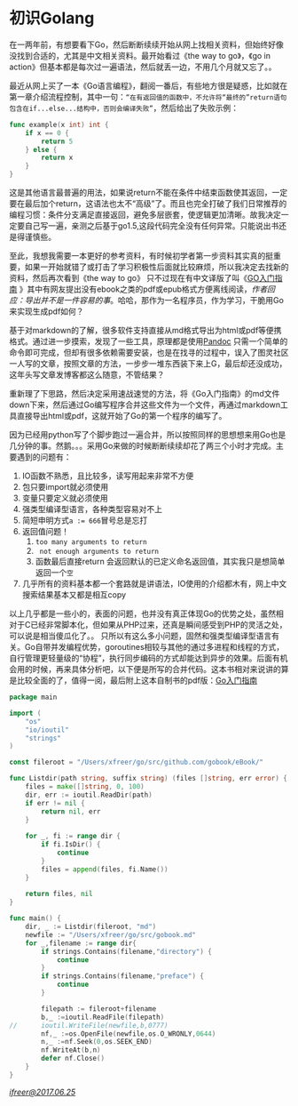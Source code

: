 # 初识Golang

在一两年前，有想要看下Go，然后断断续续开始从网上找相关资料，但始终好像没找到合适的，尤其是中文相关资料。最开始看过《the way to go》，《go in action》但基本都是每次过一遍语法，然后就丢一边，不用几个月就又忘了。。

最近从网上买了一本《Go语言编程》，翻阅一番后，有些地方很是疑惑，比如就在第一章介绍流程控制，其中一句：`“在有返回值的函数中，不允许将“最终的”return语句包含在if...else...结构中，否则会编译失败”`，然后给出了失败示例：

```go
func example(x int) int {
	if x == 0 {
		return 5
  	} else {
		return x
	}
}
```

这是其他语言最普遍的用法，如果说return不能在条件中结束函数使其返回，一定要在最后加个return，这语法也太不“高级”了。而且也完全打破了我们日常推荐的编程习惯：条件分支满足直接返回，避免多层嵌套，使逻辑更加清晰。故我决定一定要自己写一遍，亲测之后基于go1.5,这段代码完全没有任何异常。只能说出书还是得谨慎些。

至此，我想我需要一本更好的参考资料，有时候初学者第一步资料其实真的挺重要，如果一开始就错了或打击了学习积极性后面就比较麻烦，所以我决定去找新的资料，然后再次看到《the way to go》 只不过现在有中文译版了叫《[GO入门指南](https://github.com/Unknwon/the-way-to-go_ZH_CN/issues/261) 》其中有网友提出没有ebook之类的pdf或epub格式方便离线阅读，*作者回应：导出并不是一件容易的事*。哈哈，那作为一名程序员，作为学习，干脆用Go来实现生成pdf如何？

基于对markdown的了解，很多软件支持直接从md格式导出为html或pdf等便携格式。通过进一步摸索，发现了一些工具，原理都是使用[Pandoc](http://www.pandoc.org/) 只需一个简单的命令即可完成，但却有很多依赖需要安装，也是在找寻的过程中，误入了图灵社区一人写的文章，按照文章的方法，一步步一堆东西装下来上G，最后却还没成功，这年头写文章发博客都这么随意，不管结果？

重新理了下思路，然后决定采用速战速觉的方法，将《Go入门指南》的md文件down下来，然后通过Go编写程序合并这些文件为一个文件，再通过markdown工具直接导出html或pdf，这就开始了Go的第一个程序的编写了。

因为已经用python写了个脚步跑过一遍合并，所以按照同样的思想想来用Go也是几分钟的事。然鹅。。。采用Go来做的时候断断续续却花了两三个小时才完成。主要遇到的问题有：

1. IO函数不熟悉，且比较多，读写用起来非常不方便
2. 包只要import就必须使用
3. 变量只要定义就必须使用
4. 强类型编译型语言，各种类型容易对不上
5. 简短申明方式`a := 666`冒号总是忘打
6. 返回值问题！
   1. `too many arguments to return`
   2. ` not enough arguments to return`
   3. 函数最后直接return 会返回默认的已定义命名返回值，其实我只是想简单返回一个`空`
7. 几乎所有的资料基本都一个套路就是讲语法，IO使用的介绍都木有，网上中文搜索结果基本又都是相互copy

以上几乎都是一些小的，表面的问题，也并没有真正体现Go的优势之处，虽然相对于C已经非常脚本化，但如果从PHP过来，还真是瞬间感受到PHP的灵活之处，可以说是相当傻瓜化了。。
只所以有这么多小问题，固然和强类型编译型语言有关。Go自带并发编程优势，goroutines相较与其他的通过多进程和线程的方式，自行管理更轻量级的“协程”，执行同步编码的方式却能达到异步的效果。后面有机会用的时候，再来具体分析吧，以下便是所写的合并代码。这本书相对来说讲的算是比较全面的了，值得一阅，最后附上这本自制书的pdf版：[Go入门指南](https://github.com/zphilin/gitbook-tech/blob/master/gobook.pdf)

```go
package main

import (
	"os"
	"io/ioutil"
	"strings"
)

const fileroot = "/Users/xfreer/go/src/github.com/gobook/eBook/"

func Listdir(path string, suffix string) (files []string, err error) {
    files = make([]string, 0, 100)
    dir, err := ioutil.ReadDir(path)
    if err != nil {
		return nil, err
    }
  
    for _, fi := range dir {
		if fi.IsDir() {
	    	continue
		}
		files = append(files, fi.Name())
    }
  
    return files, nil
}

func main() {
    dir, _ := Listdir(fileroot, "md")
    newfile := "/Users/xfreer/go/src/gobook.md"
    for _,filename := range dir{
		if strings.Contains(filename,"directory") {
	    	continue
		}
		if strings.Contains(filename,"preface") {
	    	continue
		}

		filepath := fileroot+filename
		b,_ :=ioutil.ReadFile(filepath)
//		ioutil.WriteFile(newfile,b,0777)
		nf,_ :=os.OpenFile(newfile,os.O_WRONLY,0644)
		n,_ :=nf.Seek(0,os.SEEK_END)
		nf.WriteAt(b,n)
		defer nf.Close()
    }
}
```

*ifreer@2017.06.25*
